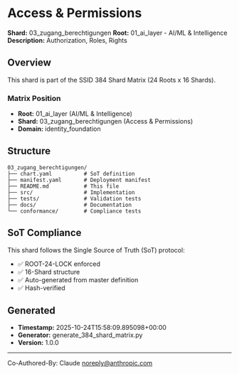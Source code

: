 # Access & Permissions

**Shard:** 03_zugang_berechtigungen
**Root:** 01_ai_layer - AI/ML & Intelligence
**Description:** Authorization, Roles, Rights

## Overview

This shard is part of the SSID 384 Shard Matrix (24 Roots x 16 Shards).

### Matrix Position
- **Root:** 01_ai_layer (AI/ML & Intelligence)
- **Shard:** 03_zugang_berechtigungen (Access & Permissions)
- **Domain:** identity_foundation

## Structure

```
03_zugang_berechtigungen/
├── chart.yaml          # SoT definition
├── manifest.yaml       # Deployment manifest
├── README.md           # This file
├── src/                # Implementation
├── tests/              # Validation tests
├── docs/               # Documentation
└── conformance/        # Compliance tests
```

## SoT Compliance

This shard follows the Single Source of Truth (SoT) protocol:
- ✅ ROOT-24-LOCK enforced
- ✅ 16-Shard structure
- ✅ Auto-generated from master definition
- ✅ Hash-verified

## Generated

- **Timestamp:** 2025-10-24T15:58:09.895098+00:00
- **Generator:** generate_384_shard_matrix.py
- **Version:** 1.0.0

---

Co-Authored-By: Claude <noreply@anthropic.com>
